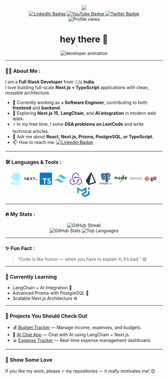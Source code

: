 <!-- PROFILE HEADER -->
<div id="header" align="center">
  <img src="https://media.giphy.com/media/M9gbBd9nbDrOTu1Mqx/giphy.gif" width="100"/>
</div>

<div id="badges" align="center">
  <a href="https://www.linkedin.com/in/karthick-s-278678241/">
    <img src="https://img.shields.io/badge/LinkedIn-blue?style=for-the-badge&logo=linkedin&logoColor=white" alt="LinkedIn Badge"/>
  </a>
  <a href="https://www.youtube.com/@yourchannel">
    <img src="https://img.shields.io/badge/YouTube-red?style=for-the-badge&logo=youtube&logoColor=white" alt="YouTube Badge"/>
  </a>
  <a href="https://twitter.com/yourhandle">
    <img src="https://img.shields.io/badge/Twitter-blue?style=for-the-badge&logo=twitter&logoColor=white" alt="Twitter Badge"/>
  </a>
</div>

<div align="center">
  <img src="https://komarev.com/ghpvc/?username=karthicksanthosh1999&style=flat-square&color=blue" alt="Profile views"/>
</div>

<h1 align="center">
  hey there 👋
</h1>

<div align="center">
  <img src="https://media.giphy.com/media/dWesBcTLavkZuG35MI/giphy.gif" width="600" height="300" alt="developer animation"/>
</div>

---

### 👨‍💻 About Me :
I am a **Full Stack Developer** from 🇮🇳 **India**.  
I love building full-scale **Next.js + TypeScript** applications with clean, reusable architecture.

- 🧠 Currently working as a **Software Engineer**, contributing to both **frontend** and **backend**.
- 🌱 Exploring **Next.js 15**, **LangChain**, and **AI integration** in modern web apps.
- ⚡ In my free time, I solve **DSA problems on LeetCode** and write technical articles.
- 💬 Ask me about **React, Next.js, Prisma, PostgreSQL, or TypeScript.**
- 📫 How to reach me: [![Linkedin Badge](https://img.shields.io/badge/-Karthick-blue?style=flat&logo=Linkedin&logoColor=white)](https://www.linkedin.com/in/karthick-s-278678241/)

---

### 🛠️ Languages & Tools :

<div align="center">
  <img src="https://github.com/devicons/devicon/blob/master/icons/react/react-original-wordmark.svg" title="React" alt="React" width="40" height="40"/>&nbsp;
  <img src="https://github.com/devicons/devicon/blob/master/icons/nextjs/nextjs-original-wordmark.svg" title="Next.js" alt="Next.js" width="40" height="40"/>&nbsp;
  <img src="https://github.com/devicons/devicon/blob/master/icons/typescript/typescript-original.svg" title="TypeScript" alt="TypeScript" width="40" height="40"/>&nbsp;
  <img src="https://github.com/devicons/devicon/blob/master/icons/tailwindcss/tailwindcss-plain.svg" title="Tailwind" alt="Tailwind" width="40" height="40"/>&nbsp;
  <img src="https://github.com/devicons/devicon/blob/master/icons/redux/redux-original.svg" title="Redux" alt="Redux" width="40" height="40"/>&nbsp;
  <img src="https://github.com/devicons/devicon/blob/master/icons/prisma/prisma-original.svg" title="Prisma" alt="Prisma" width="40" height="40"/>&nbsp;
  <img src="https://github.com/devicons/devicon/blob/master/icons/postgresql/postgresql-original-wordmark.svg" title="PostgreSQL" alt="PostgreSQL" width="40" height="40"/>&nbsp;
  <img src="https://github.com/devicons/devicon/blob/master/icons/nodejs/nodejs-original-wordmark.svg" title="Node.js" alt="Node.js" width="40" height="40"/>&nbsp;
  <img src="https://github.com/devicons/devicon/blob/master/icons/express/express-original-wordmark.svg" title="Express" alt="Express" width="40" height="40"/>&nbsp;
  <img src="https://github.com/devicons/devicon/blob/master/icons/git/git-original-wordmark.svg" title="Git" alt="Git" width="40" height="40"/>&nbsp;
  <img src="https://github.com/devicons/devicon/blob/master/icons/materialui/materialui-original.svg" title="Material UI" alt="Material UI" width="40" height="40"/>&nbsp;
</div>

---

### 🔥 My Stats :

<div align="center">
  <img src="https://github-readme-streak-stats.herokuapp.com?user=karthicksanthosh1999&theme=tokyonight&hide_border=true" alt="GitHub Streak"/>
</div>

<div align="center">
  <img src="https://github-readme-stats.vercel.app/api?username=karthicksanthosh1999&show_icons=true&theme=tokyonight&hide_border=true" alt="GitHub Stats" width="48%"/>
  <img src="https://github-readme-stats.vercel.app/api/top-langs/?username=karthicksanthosh1999&layout=compact&theme=tokyonight&hide_border=true" alt="Top Languages" width="48%"/>
</div>

---

### ✨ Fun Fact :
> “Code is like humor — when you have to explain it, it’s bad.” 😄

---

### 🧠 Currently Learning
- LangChain + AI Integration 🤖  
- Advanced Prisma with PostgreSQL 🧩  
- Scalable Next.js Architecture ⚙️

---

### 🚀 Projects You Should Check Out
- 💰 [Budget Tracker](https://github.com/karthicksanthosh1999/budget-tracker) — Manage income, expenses, and budgets.
- 🧠 [AI Chat App](https://github.com/karthicksanthosh1999/ai-chat-app) — Chat with AI using LangChain + Next.js.
- 📊 [Expense Tracker](https://github.com/karthicksanthosh1999/expense-tracker) — Real-time expense management dashboard.

---

### 🌟 Show Some Love
If you like my work, please ⭐ my repositories — it really motivates me! 😊

